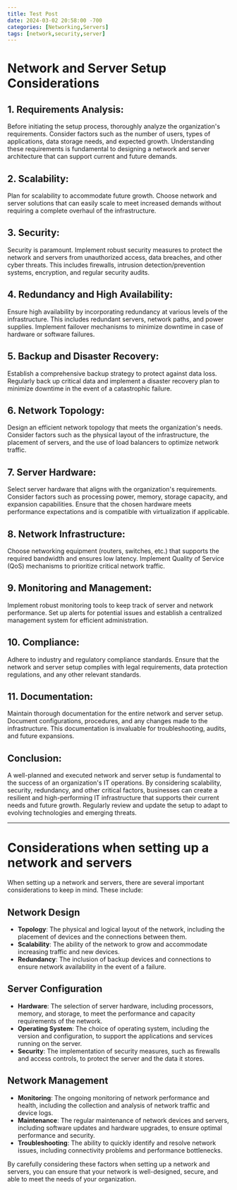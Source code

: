 ```yaml
---
title: Test Post
date: 2024-03-02 20:58:00 -700
categories: [Networking,Servers]
tags: [network,security,server]
---
```



# Network and Server Setup Considerations

## 1. Requirements Analysis:

Before initiating the setup process, thoroughly analyze the organization's requirements. Consider factors such as the number of users, types of applications, data storage needs, and expected growth. Understanding these requirements is fundamental to designing a network and server architecture that can support current and future demands.

## 2. Scalability:

Plan for scalability to accommodate future growth. Choose network and server solutions that can easily scale to meet increased demands without requiring a complete overhaul of the infrastructure.

## 3. Security:

Security is paramount. Implement robust security measures to protect the network and servers from unauthorized access, data breaches, and other cyber threats. This includes firewalls, intrusion detection/prevention systems, encryption, and regular security audits.

## 4. Redundancy and High Availability:

Ensure high availability by incorporating redundancy at various levels of the infrastructure. This includes redundant servers, network paths, and power supplies. Implement failover mechanisms to minimize downtime in case of hardware or software failures.

## 5. Backup and Disaster Recovery:

Establish a comprehensive backup strategy to protect against data loss. Regularly back up critical data and implement a disaster recovery plan to minimize downtime in the event of a catastrophic failure.

## 6. Network Topology:

Design an efficient network topology that meets the organization's needs. Consider factors such as the physical layout of the infrastructure, the placement of servers, and the use of load balancers to optimize network traffic.

## 7. Server Hardware:

Select server hardware that aligns with the organization's requirements. Consider factors such as processing power, memory, storage capacity, and expansion capabilities. Ensure that the chosen hardware meets performance expectations and is compatible with virtualization if applicable.

## 8. Network Infrastructure:

Choose networking equipment (routers, switches, etc.) that supports the required bandwidth and ensures low latency. Implement Quality of Service (QoS) mechanisms to prioritize critical network traffic.

## 9. Monitoring and Management:

Implement robust monitoring tools to keep track of server and network performance. Set up alerts for potential issues and establish a centralized management system for efficient administration.

## 10. Compliance:

Adhere to industry and regulatory compliance standards. Ensure that the network and server setup complies with legal requirements, data protection regulations, and any other relevant standards.

## 11. Documentation:

Maintain thorough documentation for the entire network and server setup. Document configurations, procedures, and any changes made to the infrastructure. This documentation is invaluable for troubleshooting, audits, and future expansions.

## Conclusion:

A well-planned and executed network and server setup is fundamental to the success of an organization's IT operations. By considering scalability, security, redundancy, and other critical factors, businesses can create a resilient and high-performing IT infrastructure that supports their current needs and future growth. Regularly review and update the setup to adapt to evolving technologies and emerging threats.



---------------------------------------------------------


# Considerations when setting up a network and servers

When setting up a network and servers, there are several important considerations to keep in mind. These include:

## Network Design
- **Topology**: The physical and logical layout of the network, including the placement of devices and the connections between them.
- **Scalability**: The ability of the network to grow and accommodate increasing traffic and new devices.
- **Redundancy**: The inclusion of backup devices and connections to ensure network availability in the event of a failure.

## Server Configuration
- **Hardware**: The selection of server hardware, including processors, memory, and storage, to meet the performance and capacity requirements of the network.
- **Operating System**: The choice of operating system, including the version and configuration, to support the applications and services running on the server.
- **Security**: The implementation of security measures, such as firewalls and access controls, to protect the server and the data it stores.

## Network Management
- **Monitoring**: The ongoing monitoring of network performance and health, including the collection and analysis of network traffic and device logs.
- **Maintenance**: The regular maintenance of network devices and servers, including software updates and hardware upgrades, to ensure optimal performance and security.
- **Troubleshooting**: The ability to quickly identify and resolve network issues, including connectivity problems and performance bottlenecks.

By carefully considering these factors when setting up a network and servers, you can ensure that your network is well-designed, secure, and able to meet the needs of your organization.
